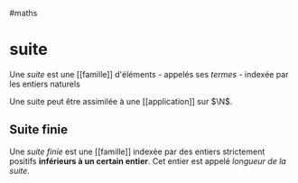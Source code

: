 #maths 
# suite
Une _suite_ est une [[famille]] d'éléments - appelés ses _termes_ - indexée par les entiers naturels

Une suite peut être assimilée à une [[application]] sur $\N$.

## Suite finie
Une _suite finie_ est une [[famille]] indexée par des entiers strictement positifs **inférieurs à un certain entier**. Cet entier est appelé _longueur de la suite_.
